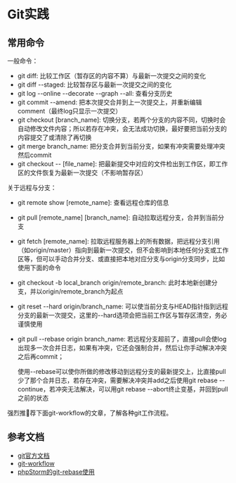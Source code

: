 # Git实践

## 常用命令

一般命令：

- git diff: 比较工作区（暂存区的内容不算）与最新一次提交之间的变化
- git diff --staged: 比较暂存区与最新一次提交之间的变化
- git log --online --decorate --graph --all: 查看分支历史
- git commit --amend: 把本次提交合并到上一次提交上，并重新编辑comment（最终log只显示一次提交）
- git checkout [branch_name]: 切换分支，若两个分支的内容不同，切换时会自动修改文件内容；所以若存在冲突，会无法成功切换，最好要把当前分支的内容提交了或清除了再切换
- git merge branch_name: 把分支合并到当前分支，如果有冲突需要处理冲突然后commit
- git checkout -- [file_name]: 把最新提交中对应的文件检出到工作区，即工作区的文件恢复为最新一次提交（不影响暂存区）

关于远程与分支：

- git remote show [remote_name]: 查看远程仓库的信息
- git pull [remote_name] [branch_name]: 自动拉取远程分支，合并到当前分支
- git fetch [remote_name]: 拉取远程服务器上的所有数据，把远程分支引用（如origin/master）指向到最新一次提交，但不会影响到本地任何分支或工作区等，但可以手动合并分支、或直接把本地对应分支与origin分支同步，比如使用下面的命令
- git checkout -b local_branch origin/remote_branch: 此时本地新创建分支，并以origin/remote_branch为起点
- git reset --hard origin/branch_name: 可以使当前分支与HEAD指针指到远程分支的最新一次提交，这里的--hard选项会把当前工作区与暂存区清空，务必谨慎使用
- git pull --rebase origin branch_name: 若远程分支超前了，直接pull会使log出现多一次合并日志，如果有冲突，它还会强制合并，然后让你手动解决冲突之后再commit；
  
  使用--rebase可以使你所做的修改移动到远程分支的最新提交上，比直接pull少了那个合并日志，若存在冲突，需要解决冲突并add之后使用git rebase --continue，若冲突无法解决，可以用git rebase --abort终止变基，并回到pull之前的状态

强烈推荐下面git-workflow的文章，了解各种git工作流程。

## 参考文档

- [git官方文档](https://git-scm.com/book/zh/v2/%E8%B5%B7%E6%AD%A5-%E5%85%B3%E4%BA%8E%E7%89%88%E6%9C%AC%E6%8E%A7%E5%88%B6)
- [git-workflow](https://github.com/xirong/my-git/blob/master/git-workflow-tutorial.md)
- [phpStorm的git-rebase使用](https://www.tapd.cn/20005091/markdown_wikis/#1120005091001000388)

